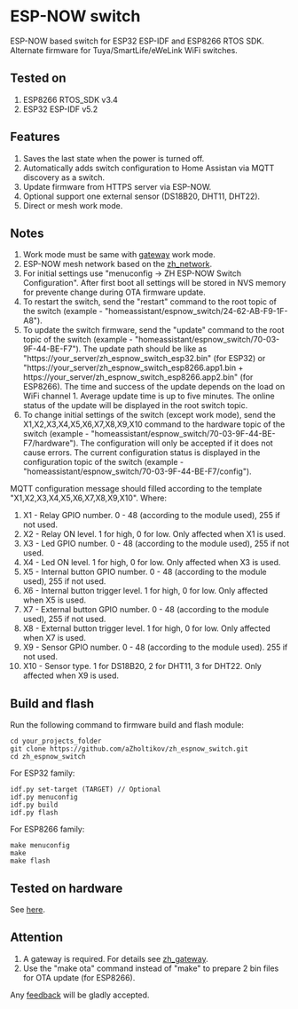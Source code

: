 # ESP-NOW switch

ESP-NOW based switch for ESP32 ESP-IDF and ESP8266 RTOS SDK. Alternate firmware for Tuya/SmartLife/eWeLink WiFi switches.

## Tested on

1. ESP8266 RTOS_SDK v3.4
2. ESP32 ESP-IDF v5.2

## Features

1. Saves the last state when the power is turned off.
2. Automatically adds switch configuration to Home Assistan via MQTT discovery as a switch.
3. Update firmware from HTTPS server via ESP-NOW.
4. Optional support one external sensor (DS18B20, DHT11, DHT22).
5. Direct or mesh work mode.

## Notes

1. Work mode must be same with [gateway](https://github.com/aZholtikov/zh_gateway) work mode.
2. ESP-NOW mesh network based on the [zh_network](https://github.com/aZholtikov/zh_network).
3. For initial settings use "menuconfig -> ZH ESP-NOW Switch Configuration". After first boot all settings will be stored in NVS memory for prevente change during OTA firmware update.
4. To restart the switch, send the "restart" command to the root topic of the switch (example - "homeassistant/espnow_switch/24-62-AB-F9-1F-A8").
5. To update the switch firmware, send the "update" command to the root topic of the switch (example - "homeassistant/espnow_switch/70-03-9F-44-BE-F7"). The update path should be like as "https://your_server/zh_espnow_switch_esp32.bin" (for ESP32) or "https://your_server/zh_espnow_switch_esp8266.app1.bin + https://your_server/zh_espnow_switch_esp8266.app2.bin" (for ESP8266). The time and success of the update depends on the load on WiFi channel 1. Average update time is up to five minutes. The online status of the update will be displayed in the root switch topic.
6. To change initial settings of the switch (except work mode), send the X1,X2,X3,X4,X5,X6,X7,X8,X9,X10 command to the hardware topic of the switch (example - "homeassistant/espnow_switch/70-03-9F-44-BE-F7/hardware"). The configuration will only be accepted if it does not cause errors. The current configuration status is displayed in the configuration topic of the switch (example - "homeassistant/espnow_switch/70-03-9F-44-BE-F7/config").

MQTT configuration message should filled according to the template "X1,X2,X3,X4,X5,X6,X7,X8,X9,X10". Where:

1. X1 - Relay GPIO number. 0 - 48 (according to the module used), 255 if not used.
2. X2 - Relay ON level. 1 for high, 0 for low. Only affected when X1 is used.
3. X3 - Led GPIO number. 0 - 48 (according to the module used), 255 if not used.
4. X4 - Led ON level. 1 for high, 0 for low. Only affected when X3 is used.
5. X5 - Internal button GPIO number. 0 - 48 (according to the module used), 255 if not used.
6. X6 - Internal button trigger level. 1 for high, 0 for low. Only affected when X5 is used.
7. X7 - External button GPIO number. 0 - 48 (according to the module used), 255 if not used.
8. X8 - External button trigger level. 1 for high, 0 for low. Only affected when X7 is used.
9. X9 - Sensor GPIO number. 0 - 48 (according to the module used). 255 if not used.
10. X10 - Sensor type. 1 for DS18B20, 2 for DHT11, 3 for DHT22. Only affected when X9 is used.

## Build and flash

Run the following command to firmware build and flash module:

```text
cd your_projects_folder
git clone https://github.com/aZholtikov/zh_espnow_switch.git
cd zh_espnow_switch
```

For ESP32 family:

```text
idf.py set-target (TARGET) // Optional
idf.py menuconfig
idf.py build
idf.py flash
```

For ESP8266 family:

```text
make menuconfig
make
make flash
```

## Tested on hardware

See [here](https://github.com/aZholtikov/zh_espnow_switch/tree/main/hardware).

## Attention

1. A gateway is required. For details see [zh_gateway](https://github.com/aZholtikov/zh_gateway).
2. Use the "make ota" command instead of "make" to prepare 2 bin files for OTA update (for ESP8266).

Any [feedback](mailto:github@azholtikov.ru) will be gladly accepted.
